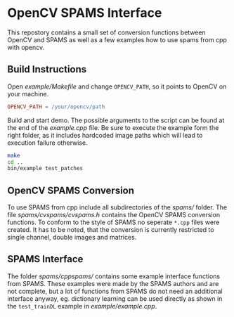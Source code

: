 # OpenCV SPAMS Interface

This repostory contains a small set of conversion functions between OpenCV and SPAMS as well as a few examples how to use spams from cpp with opencv.

## Build Instructions

Open *example/Makefile* and change `OPENCV_PATH`, so it points to OpenCV on your machine.

```Makefile
OPENCV_PATH = /your/opencv/path
```

Build and start demo. The possible arguments to the script can be found at the end of the *example.cpp* file. Be sure to execute the example form the right folder, as it includes hardcoded image paths which will lead to execution failure otherwise.

```bash
make
cd ..
bin/example test_patches
```
## OpenCV SPAMS Conversion

To use SPAMS from cpp include all subdirectories of the *spams/* folder. The file *spams/cvspams/cvspams.h* contains the OpenCV SPAMS conversion functions. To conform to the style of SPAMS no seperate `*.cpp` files were created. It has to be noted, that the conversion is currently restricted to single channel, double images and matrices.

## SPAMS Interface

The folder *spams/cppspams/* contains some example interface functions from SPAMS. These examples were made by the SPAMS authors and are not complete, but a lot of functions from SPAMS do not need an additional interface anyway, eg. dictionary learning can be used directly as shown in the `test_trainDL` example in *example/example.cpp*.
